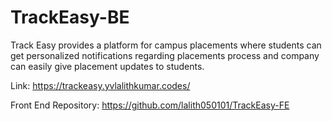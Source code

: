 # TrackEasy-BE

Track Easy provides a platform for campus placements where students can get personalized notifications regarding placements process and company can easily give placement updates to students.

Link: https://trackeasy.yvlalithkumar.codes/ <br>

Front End Repository: https://github.com/lalith050101/TrackEasy-FE
